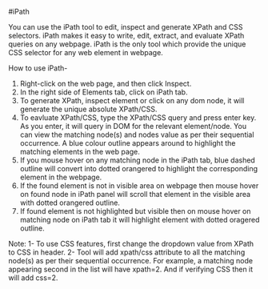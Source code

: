 #iPath

You can use the iPath tool to edit, inspect and generate XPath and CSS selectors. iPath makes it easy to write, edit, extract, and evaluate XPath queries on any webpage. iPath is the only tool which provide the unique CSS selector for any web element in webpage.

How to use iPath-

1. Right-click on the web page, and then click Inspect.
2. In the right side of Elements tab, click on iPath tab.
3. To generate XPath, inspect element or click on any dom node, it will generate the unique absolute XPath/CSS.
4. To eavluate XPath/CSS, type the XPath/CSS query and press enter key.
	As you enter, it will query in DOM for the relevant element/node. You can view the matching node(s) and nodes value as per their sequential occurrence. A blue colour outline appears around to highlight the matching elements in the web page.
5. If you mouse hover on any matching node in the iPath tab, blue dashed outline will convert into dotted orangered to highlight the corresponding element in the webpage.
6. If the found element is not in visible area on webpage then mouse hover on found node in iPath panel will scroll that element in the visible area with dotted orangered outline.
7. If found element is not highlighted but visible then on mouse hover on matching node on iPath tab it will highlight element with dotted oragered outline.

Note: 
1- To use CSS features, first change the dropdown value from XPath to CSS in header.
2- Tool will add xpath/css attribute to all the matching node(s) as per their sequential occurrence. For example, a matching node appearing second in the list will have xpath=2. And if verifying CSS then it will add css=2.